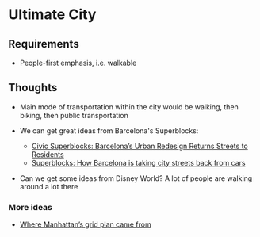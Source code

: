 # Ultimate City


## Requirements
- People-first emphasis, i.e. walkable


## Thoughts
- Main mode of transportation within the city would be walking, then biking, then public transportation

- We can get great ideas from Barcelona's Superblocks:
    - [Civic Superblocks: Barcelona’s Urban Redesign Returns Streets to Residents](https://99percentinvisible.org/article/civic-superblocks-barcelonas-urban-redesign-returns-streets-residents/)
    - [Superblocks: How Barcelona is taking city streets back from cars](https://www.youtube.com/watch?v=ZORzsubQA_M)
- Can we get some ideas from Disney World? A lot of people are walking around a lot there




### More ideas
- [Where Manhattan’s grid plan came from](https://www.youtube.com/watch?v=QaIOfgz8FVY)




